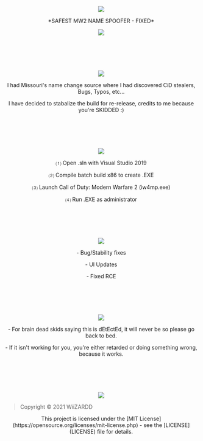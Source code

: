 <p align="center">
	<tr>
		<td align="center" style="padding=0;width=50%;">
			<img src="https://i.imgur.com/4gdrdca.png" />
		</td>
	</tr>
	<tr>

<p align="center">
*SAFEST MW2 NAME SPOOFER - FIXED*


<p align="center">
	<tr>
		<td align="center" style="padding=0;width=50%;">
			<img src="https://i.imgur.com/4Wi6PRE.png" />
		</td>
	</tr>
	<tr>
		
#  ‍ 	
		
<p align="center">
	<tr>
		<td align="center" style="padding=0;width=50%;">
			<img src="https://i.imgur.com/wfR0YMH.png" />
		</td>
	</tr>
	<tr>
		
<p align="center">
I had Missouri's name change source where I had discovered CiD stealers, Bugs, Typos, etc... 

<p align="center">
I have decided to stabalize the build for re-release, credits to me because you're SKIDDED :)
		
#  ‍ 
		
<p align="center">
	<tr>
		<td align="center" style="padding=0;width=50%;">
			<img src="https://i.imgur.com/rc7SEf8.png" />
		</td>
	</tr>
	<tr>

<p align="center">
⑴ Open .sln with Visual Studio 2019

<p align="center">
⑵ Compile batch build x86 to create .EXE
	
<p align="center">
⑶ Launch Call of Duty: Modern Warfare 2 (iw4mp.exe)
	
<p align="center">
⑷ Run .EXE as administrator
		
#  ‍ 	

<p align="center">
	<tr>
		<td align="center" style="padding=0;width=50%;">
			<img src="https://i.imgur.com/EM9WSgk.png" />
		</td>
	</tr>
	<tr>
	
<p align="center">
- Bug/Stability fixes
	
<p align="center">
- UI Updates

<p align="center">
- Fixed RCE
		
#  ‍ 	

<p align="center">
	<tr>
		<td align="center" style="padding=0;width=50%;">
			<img src="https://i.imgur.com/ni56opQ.png" />
		</td>
	</tr>
	<tr>
	
<p align="center">
- For brain dead skids saying this is dEtEctEd, it will never be so please go back to bed.
    
<p align="center">
- If it isn't working for you, you're either retarded or doing something wrong, because it works.

#  ‍ 	

<p align="center">
	<tr>
		<td align="center" style="padding=0;width=50%;">
			<img src="https://i.imgur.com/909cNEd.png" />
		</td>
	</tr>
	<tr>
	
> Copyright © 2021 WiiZARDD

<p align="center">
This project is licensed under the [MIT License](https://opensource.org/licenses/mit-license.php) - see the [LICENSE](LICENSE) file for details.
